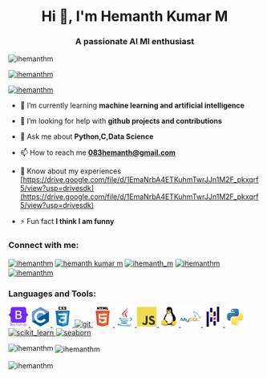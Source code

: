 <h1 align="center">Hi 👋, I'm Hemanth Kumar M</h1>
<h3 align="center">A passionate AI Ml enthusiast</h3>

<p align="left"> <img src="https://komarev.com/ghpvc/?username=ihemanthm&label=Profile%20views&color=0e75b6&style=flat" alt="ihemanthm" /> </p>

<p align="left"> <a href="https://github.com/ryo-ma/github-profile-trophy"><img src="https://github-profile-trophy.vercel.app/?username=ihemanthm" alt="ihemanthm" /></a> </p>

<p align="left"> <a href="https://twitter.com/ihemanthm" target="blank"><img src="https://img.shields.io/twitter/follow/ihemanthm?logo=twitter&style=for-the-badge" alt="ihemanthm" /></a> </p>

- 🌱 I’m currently learning **machine learning and artificial intelligence**

- 🤝 I’m looking for help with **github projects and contributions**

- 💬 Ask me about **Python,C,Data Science**

- 📫 How to reach me **083hemanth@gmail.com**

- 📄 Know about my experiences [https://drive.google.com/file/d/1EmaNrbA4ETKuhmTwrJJn1M2F_pkxqrf5/view?usp=drivesdk](https://drive.google.com/file/d/1EmaNrbA4ETKuhmTwrJJn1M2F_pkxqrf5/view?usp=drivesdk)

- ⚡ Fun fact **I think I am funny**

<h3 align="left">Connect with me:</h3>
<p align="left">
<a href="https://twitter.com/ihemanthm" target="blank"><img align="center" src="https://raw.githubusercontent.com/rahuldkjain/github-profile-readme-generator/master/src/images/icons/Social/twitter.svg" alt="ihemanthm" height="30" width="40" /></a>
<a href="https://linkedin.com/in/hemanth kumar m" target="blank"><img align="center" src="https://raw.githubusercontent.com/rahuldkjain/github-profile-readme-generator/master/src/images/icons/Social/linked-in-alt.svg" alt="hemanth kumar m" height="30" width="40" /></a>
<a href="https://instagram.com/ihemanth_m" target="blank"><img align="center" src="https://raw.githubusercontent.com/rahuldkjain/github-profile-readme-generator/master/src/images/icons/Social/instagram.svg" alt="ihemanth_m" height="30" width="40" /></a>
<a href="https://www.hackerrank.com/ihemanthm" target="blank"><img align="center" src="https://raw.githubusercontent.com/rahuldkjain/github-profile-readme-generator/master/src/images/icons/Social/hackerrank.svg" alt="ihemanthm" height="30" width="40" /></a>
<a href="https://www.leetcode.com/ihemanthm" target="blank"><img align="center" src="https://raw.githubusercontent.com/rahuldkjain/github-profile-readme-generator/master/src/images/icons/Social/leet-code.svg" alt="ihemanthm" height="30" width="40" /></a>
</p>

<h3 align="left">Languages and Tools:</h3>
<p align="left"> <a href="https://getbootstrap.com" target="_blank" rel="noreferrer"> <img src="https://raw.githubusercontent.com/devicons/devicon/master/icons/bootstrap/bootstrap-plain-wordmark.svg" alt="bootstrap" width="40" height="40"/> </a> <a href="https://www.cprogramming.com/" target="_blank" rel="noreferrer"> <img src="https://raw.githubusercontent.com/devicons/devicon/master/icons/c/c-original.svg" alt="c" width="40" height="40"/> </a> <a href="https://www.w3schools.com/css/" target="_blank" rel="noreferrer"> <img src="https://raw.githubusercontent.com/devicons/devicon/master/icons/css3/css3-original-wordmark.svg" alt="css3" width="40" height="40"/> </a> <a href="https://git-scm.com/" target="_blank" rel="noreferrer"> <img src="https://www.vectorlogo.zone/logos/git-scm/git-scm-icon.svg" alt="git" width="40" height="40"/> </a> <a href="https://www.w3.org/html/" target="_blank" rel="noreferrer"> <img src="https://raw.githubusercontent.com/devicons/devicon/master/icons/html5/html5-original-wordmark.svg" alt="html5" width="40" height="40"/> </a> <a href="https://www.java.com" target="_blank" rel="noreferrer"> <img src="https://raw.githubusercontent.com/devicons/devicon/master/icons/java/java-original.svg" alt="java" width="40" height="40"/> </a> <a href="https://developer.mozilla.org/en-US/docs/Web/JavaScript" target="_blank" rel="noreferrer"> <img src="https://raw.githubusercontent.com/devicons/devicon/master/icons/javascript/javascript-original.svg" alt="javascript" width="40" height="40"/> </a> <a href="https://www.linux.org/" target="_blank" rel="noreferrer"> <img src="https://raw.githubusercontent.com/devicons/devicon/master/icons/linux/linux-original.svg" alt="linux" width="40" height="40"/> </a> <a href="https://www.mysql.com/" target="_blank" rel="noreferrer"> <img src="https://raw.githubusercontent.com/devicons/devicon/master/icons/mysql/mysql-original-wordmark.svg" alt="mysql" width="40" height="40"/> </a> <a href="https://pandas.pydata.org/" target="_blank" rel="noreferrer"> <img src="https://raw.githubusercontent.com/devicons/devicon/2ae2a900d2f041da66e950e4d48052658d850630/icons/pandas/pandas-original.svg" alt="pandas" width="40" height="40"/> </a> <a href="https://www.python.org" target="_blank" rel="noreferrer"> <img src="https://raw.githubusercontent.com/devicons/devicon/master/icons/python/python-original.svg" alt="python" width="40" height="40"/> </a> <a href="https://scikit-learn.org/" target="_blank" rel="noreferrer"> <img src="https://upload.wikimedia.org/wikipedia/commons/0/05/Scikit_learn_logo_small.svg" alt="scikit_learn" width="40" height="40"/> </a> <a href="https://seaborn.pydata.org/" target="_blank" rel="noreferrer"> <img src="https://seaborn.pydata.org/_images/logo-mark-lightbg.svg" alt="seaborn" width="40" height="40"/> </a> </p>

<p><img align="left" src="https://github-readme-stats.vercel.app/api/top-langs?username=ihemanthm&show_icons=true&locale=en&layout=compact" alt="ihemanthm" /></p>

<p>&nbsp;<img align="center" src="https://github-readme-stats.vercel.app/api?username=ihemanthm&show_icons=true&locale=en" alt="ihemanthm" /></p>

<p><img align="center" src="https://github-readme-streak-stats.herokuapp.com/?user=ihemanthm&" alt="ihemanthm" /></p>
